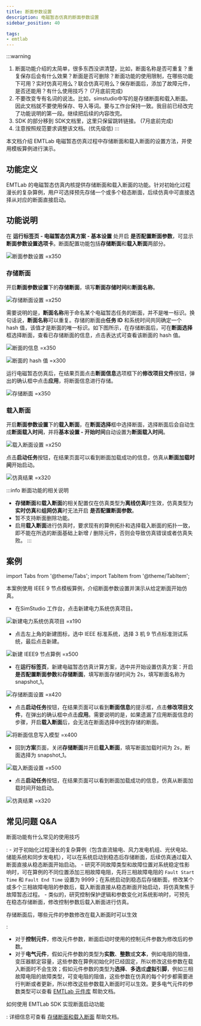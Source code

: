 ```yaml
---
title: 断面参数设置
description: 电磁暂态仿真的断面参数设置
sidebar_position: 40

tags: 
- emtlab
---
```


:::warning
1. 断面功能介绍的太简单，很多东西没讲清楚，比如，断面名称是否可重复？重复保存后会有什么效果？断面是否可删除？断面功能的使用限制，在哪些功能下可用？实时仿真可用么？联合仿真可用么？保存断面后，添加了故障元件，是否还能用？有什么使用技巧？ (7月底前完成)
2. 不要改变专有名词的说法。比如，simstudio中写的是存储断面和载入断面。因此文档就不要使用保存、导入等词。要与工作台保持一致。我目前已经改完了功能说明的第一段。继续把后续的内容改完。
3. SDK 的部分移到 SDK文档里，这里只保留跳转链接。 (7月底前完成)
4. 注意按照规范要求调整该文档。(优先级低)
:::


本文档介绍 EMTLab 电磁暂态仿真过程中存储断面和载入断面的设置方法，并使用模板算例进行演示。

## 功能定义
EMTLab 的电磁暂态仿真内核提供存储断面和载入断面的功能。针对初始化过程漫长的复杂算例，用户可选择预先存储一个或多个稳态断面，后续仿真中可直接选择从对应的断面直接启动。

## 功能说明
在 **运行标签页 - 电磁暂态仿真方案 - 基本设置** 处开启 **是否配置断面参数**，可显示 **断面参数设置选项卡**。断面配置功能包括**存储断面**和**载入断面**两部分。

![断面参数设置 =x350](./snapshot.png)

### 存储断面
开启**断面参数设置**下的**存储断面**，填写**断面存储时间**和**断面名称**。

![存储断面设置 =x250](./save-snapshot.png)

需要说明的是，**断面名称**用于命名某个电磁暂态任务的断面，并不是唯一标识。换句话说，**断面名称**可以重复。存储的断面由**任务 ID** 和系统时间共同确定一个 hash 值，该值才是断面的唯一标识。如下图所示，在存储断面后，可在**断面选择**框选择断面，查看已存储断面的信息，点击表达式可查看该断面的 hash 值。

![断面的信息 =x350](./snapshot-info.png)

![断面的 hash 值 =x300](./snapshot-hash.png)

运行电磁暂态仿真后，在结果页面点击**断面信息**选项框下的**修改项目文件**按钮，弹出的确认框中点击**应用**，将断面信息进行存储。

![存储断面 =x350](./save-snapshot-verify.png)

### 载入断面
开启**断面参数设置**下的**载入断面**，在**断面选择**框中选择断面，选择断面后会自动生成**断面载入时间**，并将**基本设置 - 开始时间**自动设置为**断面载入时间**。

![载入断面设置 =x250](./load-snapshot.png)

点击**启动任务**按钮，在结果页面可以看到断面加载成功的信息，仿真从**断面加载时间**开始启动。

![仿真结果 =x320](./load-snapshot-2.png)

:::info 断面功能的相关说明
- **存储断面**和**载入断面**的相关配置仅在仿真类型为**离线仿真**时生效，仿真类型为**实时仿真**和**组网仿真**时无法开启 **是否配置断面参数**。
- 暂不支持断面删除功能。
- 启用**载入断面**进行仿真时，要求现有的算例拓扑和选择载入断面的拓扑一致，即不能在所选的断面基础上新增 / 删除元件，否则会导致仿真错误或者仿真失败。
:::

## 案例
import Tabs from '@theme/Tabs';
import TabItem from '@theme/TabItem';

<Tabs>
<TabItem value="case1" label="3 机 9 节点算例从给定断面开始仿真">
本案例使用 IEEE 9 节点模板算例，介绍断面参数设置并演示从给定断面开始仿真。

- 在SimStudio 工作台，点击新建电力系统仿真项目。  

![新建电力系统仿真项目 =x190](./new-project.png)

- 点击左上角的新建图标，选中 IEEE 标准系统，选择 3 机 9 节点标准测试系统，最后点击新建。
  
![新建 IEEE9 节点算例 =x500](./new-case.png)

- 在**运行标签页**，新建电磁暂态仿真计算方案，选中并开始设置仿真方案：开启**是否配置断面参数**和**存储断面**，填写断面存储时间为 2s，填写断面名称为 snapshot_1。

![存储断面设置 =x420](./save-snapshot-1.png)

- 点击**启动任务**按钮，在结果页面可以看到**断面信息**的提示框，点击**修改项目文件**，在弹出的确认框中点击**应用**。需要说明的是，如果遗漏了应用断面信息的步骤，开启**载入断面**后，会无法在断面选择中找到存储的断面。

![将断面信息写入模型 =x400](./save-snapshot-2.png)

- 回到**方案**页面，关闭**存储断面**并开启**载入断面**，填写断面加载时间为 2s，断面选择为 snapshot_1。

![载入断面设置 =x500](./load-snapshot-1.png)

- 点击**启动任务**按钮，在结果页面可以看到断面加载成功的信息，仿真从断面加载时间开始启动。

![仿真结果 =x320](./load-snapshot-2.png)

</TabItem>
</Tabs>


## 常见问题 Q&A
断面功能有什么常见的使用技巧

: 
    - 对于初始化过程漫长的复杂算例（包含直流输电、风力发电机组、光伏电站、储能系统和同步发电机），可以在系统启动到稳态后存储断面，后续仿真通过载入断面直接从稳态断面开始启动。
    - 研究不同故障类型和故障位置对系统稳定性影响时，可在算例的不同位置添加三相故障电阻，先将三相故障电阻的 `Fault Start Time` 和 `Fault End Time` 设置为 9999；在系统启动到稳态后存储断面，修改某个或多个三相故障电阻的参数后，载入断面直接从稳态断面开始启动，将仿真聚焦于故障暂态过程。
    - 类似的，研究控制保护逻辑和参数变化对系统影响时，可预先在稳态存储断面，修改控制参数后载入断面进行仿真。

存储断面后，哪些元件的参数修改在载入断面时可以生效

:
   - 对于**控制元件**，修改元件参数，断面启动时使用的控制元件参数为修改后的参数。  
   - 对于**电气元件**，假如元件参数的类型为**实数**、**整数**或**文本**，例如电阻的阻值，变压器额定容量，这些参数在算例初始化时已经固定，所以修改这些参数在载入断面时不会生效；假如元件参数的类型为**选择**、**多选**或**虚拟引脚**，例如三相故障电阻的故障类型，可变电阻的阻值，这些参数在仿真的每个时步都需要进行判断或者更新，所以修改这些参数载入断面时可以生效。更多电气元件的参数类型可以查看  [EMTLab 元件库](../../110-component-library/index.md) 帮助文档。

如何使用 EMTLab SDK 实现断面启动功能

:
  详细信息可查看 [存储断面和载入断面](../../../80-sdk-python/40-emtlab-sdk/20-advanced/50-advanced-case5/index.md) 帮助文档。
